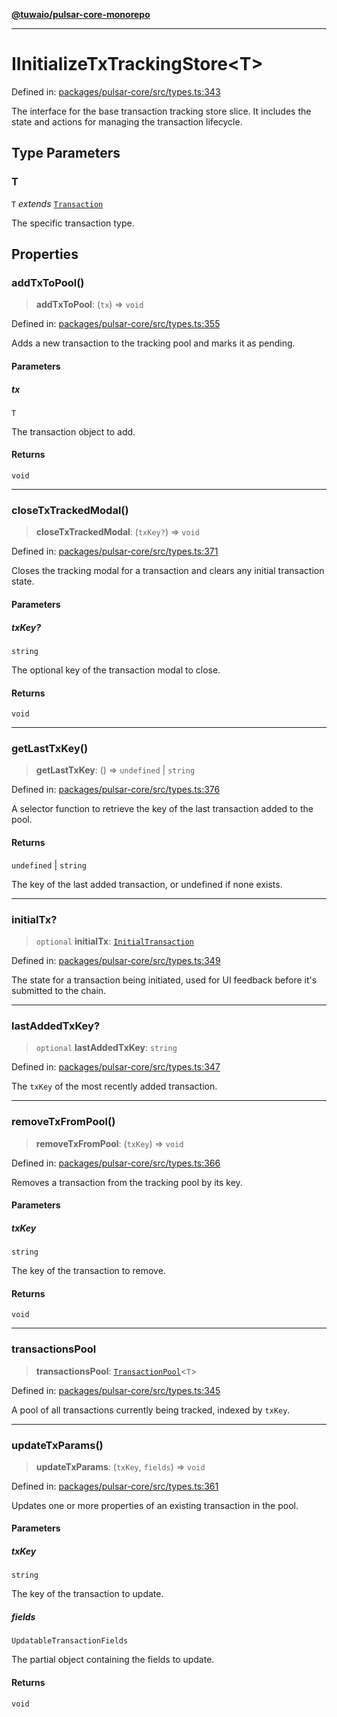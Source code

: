 [**@tuwaio/pulsar-core-monorepo**](../../../README.md)

***

# IInitializeTxTrackingStore\<T\>

Defined in: [packages/pulsar-core/src/types.ts:343](https://github.com/TuwaIO/pulsar-core/blob/86c8fdb539eb00427d06ed808054f92cd1a1cac1/packages/pulsar-core/src/types.ts#L343)

The interface for the base transaction tracking store slice.
It includes the state and actions for managing the transaction lifecycle.

## Type Parameters

### T

`T` *extends* [`Transaction`](../type-aliases/Transaction.md)

The specific transaction type.

## Properties

### addTxToPool()

> **addTxToPool**: (`tx`) => `void`

Defined in: [packages/pulsar-core/src/types.ts:355](https://github.com/TuwaIO/pulsar-core/blob/86c8fdb539eb00427d06ed808054f92cd1a1cac1/packages/pulsar-core/src/types.ts#L355)

Adds a new transaction to the tracking pool and marks it as pending.

#### Parameters

##### tx

`T`

The transaction object to add.

#### Returns

`void`

***

### closeTxTrackedModal()

> **closeTxTrackedModal**: (`txKey?`) => `void`

Defined in: [packages/pulsar-core/src/types.ts:371](https://github.com/TuwaIO/pulsar-core/blob/86c8fdb539eb00427d06ed808054f92cd1a1cac1/packages/pulsar-core/src/types.ts#L371)

Closes the tracking modal for a transaction and clears any initial transaction state.

#### Parameters

##### txKey?

`string`

The optional key of the transaction modal to close.

#### Returns

`void`

***

### getLastTxKey()

> **getLastTxKey**: () => `undefined` \| `string`

Defined in: [packages/pulsar-core/src/types.ts:376](https://github.com/TuwaIO/pulsar-core/blob/86c8fdb539eb00427d06ed808054f92cd1a1cac1/packages/pulsar-core/src/types.ts#L376)

A selector function to retrieve the key of the last transaction added to the pool.

#### Returns

`undefined` \| `string`

The key of the last added transaction, or undefined if none exists.

***

### initialTx?

> `optional` **initialTx**: [`InitialTransaction`](../type-aliases/InitialTransaction.md)

Defined in: [packages/pulsar-core/src/types.ts:349](https://github.com/TuwaIO/pulsar-core/blob/86c8fdb539eb00427d06ed808054f92cd1a1cac1/packages/pulsar-core/src/types.ts#L349)

The state for a transaction being initiated, used for UI feedback before it's submitted to the chain.

***

### lastAddedTxKey?

> `optional` **lastAddedTxKey**: `string`

Defined in: [packages/pulsar-core/src/types.ts:347](https://github.com/TuwaIO/pulsar-core/blob/86c8fdb539eb00427d06ed808054f92cd1a1cac1/packages/pulsar-core/src/types.ts#L347)

The `txKey` of the most recently added transaction.

***

### removeTxFromPool()

> **removeTxFromPool**: (`txKey`) => `void`

Defined in: [packages/pulsar-core/src/types.ts:366](https://github.com/TuwaIO/pulsar-core/blob/86c8fdb539eb00427d06ed808054f92cd1a1cac1/packages/pulsar-core/src/types.ts#L366)

Removes a transaction from the tracking pool by its key.

#### Parameters

##### txKey

`string`

The key of the transaction to remove.

#### Returns

`void`

***

### transactionsPool

> **transactionsPool**: [`TransactionPool`](../type-aliases/TransactionPool.md)\<`T`\>

Defined in: [packages/pulsar-core/src/types.ts:345](https://github.com/TuwaIO/pulsar-core/blob/86c8fdb539eb00427d06ed808054f92cd1a1cac1/packages/pulsar-core/src/types.ts#L345)

A pool of all transactions currently being tracked, indexed by `txKey`.

***

### updateTxParams()

> **updateTxParams**: (`txKey`, `fields`) => `void`

Defined in: [packages/pulsar-core/src/types.ts:361](https://github.com/TuwaIO/pulsar-core/blob/86c8fdb539eb00427d06ed808054f92cd1a1cac1/packages/pulsar-core/src/types.ts#L361)

Updates one or more properties of an existing transaction in the pool.

#### Parameters

##### txKey

`string`

The key of the transaction to update.

##### fields

`UpdatableTransactionFields`

The partial object containing the fields to update.

#### Returns

`void`
